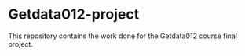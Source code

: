 # Getdata012-project
This repository contains the work done for the Getdata012 course final project.
